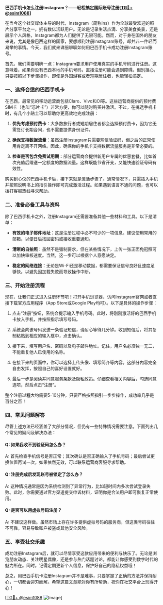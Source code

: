 **巴西手机卡怎么注册Instagram？——轻松搞定国际账号注册[[TG💪+ @esim1088](https://t.me/s/esim1088)]**

在当今这个社交媒体主导的时代，Instagram（简称Ins）作为全球最受欢迎的照片分享平台之一，拥有数亿活跃用户。无论是记录生活点滴、分享美食美景，还是展示个人风格，Instagram都为人们提供了无限可能。然而，对于身在国外的朋友来说，尤其是像巴西这样的国家，要想顺利注册Instagram账号，却并非一件轻而易举的事情。今天，我们就来详细聊聊如何用巴西手机卡成功注册Instagram账号。

首先，我们需要明确一点：Instagram要求用户使用真实的手机号码进行注册。这意味着，如果你没有巴西本地的手机号码，直接注册可能会遇到障碍。但别担心，只要按照以下步骤操作，即使是外国游客或者短期居住者，也能轻松搞定。

### **一、选择合适的巴西手机卡**

在巴西，最常见的移动运营商包括Claro、Vivo和Oi等。这些运营商提供的预付费SIM卡（也叫“芯片卡”）非常方便，你可以随时购买并激活。不过，在挑选手机卡时，有几个小贴士可以帮助你更高效地完成注册：

1. **优先考虑预付费卡**：大多数旅行者或短期居住者都会选择预付费卡，因为它无需签订长期合同，也不需要提供身份证件。
   
2. **确保支持数据流量**：虽然注册Instagram只需要短信验证码，但之后的正常使用肯定离不开网络。因此，确保你的手机卡支持数据流量服务是非常必要的。

3. **检查是否包含免费试用期**：部分运营商会提供新用户专属的优惠套餐，比如首次充值后赠送一定额度的数据流量。这样既能节省开支，又能快速验证号码有效性。

购买到心仪的巴西手机卡后，接下来就是激活步骤了。通常情况下，只需插入手机并按照说明书上的指引操作即可完成激活过程。如果遇到语言不通的问题，也可以拨打客服热线寻求帮助。

### **二、准备必备工具与资料**

除了巴西手机卡之外，注册Instagram还需要准备其他一些材料和工具。以下是清单：

- **有效的电子邮件地址**：这是注册过程中必不可少的一项信息。建议使用常用的邮箱，以便日后找回密码或接收重要通知。
  
- **清晰的自拍照**：虽然不是强制要求，但在某些情况下，上传一张正面免冠照可以加快审核速度。当然，这一步可以根据个人意愿决定。

- **稳定的网络连接**：无论是Wi-Fi还是移动数据，都需要保证信号良好且速度足够快，以避免因加载失败而导致操作中断。

### **三、开始注册流程**

现在，让我们正式进入注册环节吧！打开手机浏览器，访问Instagram官网或者直接下载官方应用程序（App Store或Google Play均可）。以下是具体的操作步骤：

1. 点击“注册”按钮，系统会提示输入手机号码。此时，将刚刚激活好的巴西手机卡放入手机，并按照指示填写号码。

2. 系统会向该号码发送一条验证短信，请耐心等待几分钟。收到短信后，将其复制粘贴到相应的输入框中，点击确认。

3. 接下来，填写用户名、密码以及电子邮件地址。记住，用户名必须独一无二，不能重复他人已使用的名称。

4. 在接下来的页面中，你可以选择上传头像、填写简介等内容。这部分内容完全自由发挥，按照自己的喜好设置就好。

5. 最后一步是阅读并同意服务条款及隐私政策。仔细查看相关内容后，勾选同意选项，然后点击“注册”。

整个注册过程大约需要5-10分钟，只要严格按照指引一步步操作，成功率几乎是百分之百！

### **四、常见问题解答**

尽管上述方法已经涵盖了大部分情况，但仍有一些特殊情况需要注意。下面列出几个常见的疑问及解决办法：

#### Q: 如果我收不到验证码怎么办？
A: 首先检查手机信号是否正常；其次确认是否正确输入了手机号码；最后尝试更换位置再试一次。如果依然无效，可以联系运营商客服寻求帮助。

#### Q: 注册完成后发现账号被锁定了怎么办？
A: 这种情况通常是因为系统检测到了异常行为，比如短时间内多次尝试登录失败。此时，你需要通过官方渠道提交申诉材料，证明你是合法用户即可恢复正常使用。

#### Q: 是否可以用虚拟号码注册？
A: 不建议这样做。虽然市场上存在许多提供虚拟号码的服务商，但这类号码往往不可靠，容易导致账户被盗或其他安全风险。

### **五、享受社交乐趣**

成功注册Instagram后，就可以尽情享受这款应用带来的便利与快乐了。无论是浏览朋友动态、关注明星偶像，还是参与热门话题讨论，都能让你感受到数字时代的魅力所在。同时，记得定期更新个人信息，保护好自己的隐私权益哦！

总之，用巴西手机卡注册Instagram并不是难事，只要掌握了正确的方法并保持耐心，一切都会迎刃而解。希望这篇文章能对你有所帮助，祝你在社交平台上玩得开心！

[[TG💪+ @esim1088](https://t.me/s/esim1088) ![Image](https://i.postimg.cc/4NQfJmqS/Snipaste-2025-05-13-00-14-12.png)]
